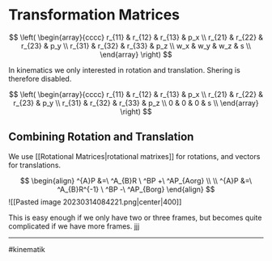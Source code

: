 # Transformation Matrices

$$
\left(
\begin{array}{cccc}
 r_{11} & r_{12} & r_{13} & p_x \\
 r_{21} & r_{22} & r_{23} & p_y \\
 r_{31} & r_{32} & r_{33} & p_z \\
 w_x & w_y & w_z & s \\
\end{array}
\right)
$$

In kinematics we only interested in rotation and translation. Shering is therefore disabled.

$$
\left(
\begin{array}{cccc}
 r_{11} & r_{12} & r_{13} & p_x \\
 r_{21} & r_{22} & r_{23} & p_y \\
 r_{31} & r_{32} & r_{33} & p_z \\
 0 & 0 & 0 & s \\
\end{array}
\right)
$$

## Combining Rotation and Translation

We use [[Rotational Matrices|rotational matrixes]] for rotations, and vectors for translations.

$$
\begin{align}
^{A}P &=\ ^A_{B}R \ ^BP +\ ^AP_{Aorg} \\ \\
^{A}P &=\ ^A_{B}R^{-1} \ ^BP -\ ^AP_{Borg}
\end{align}
$$
![[Pasted image 20230314084221.png|center|400]]

This is easy enough if we only have two or three frames, but becomes quite complicated if we have more frames.
jjj


---
#kinematik 
